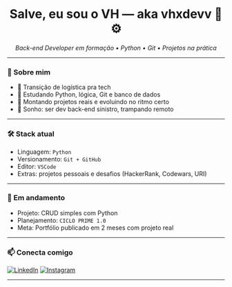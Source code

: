 <h1 align="center">Salve, eu sou o VH — aka vhxdevv 🧠⚙️</h1>

<p align="center">
  <i>Back-end Developer em formação • Python • Git • Projetos na prática</i>
</p>

---

### 🧩 Sobre mim

- 🔁 Transição de logística pra tech
- 🔧 Estudando Python, lógica, Git e banco de dados
- 🧪 Montando projetos reais e evoluindo no ritmo certo
- 🚀 Sonho: ser dev back-end sinistro, trampando remoto

---

### 🛠️ Stack atual

- Linguagem: `Python`
- Versionamento: `Git + GitHub`
- Editor: `VSCode`
- Extras: projetos pessoais e desafios (HackerRank, Codewars, URI)

---

### 📌 Em andamento

- Projeto: CRUD simples com Python
- Planejamento: `CICLO PRIME 1.0`
- Meta: Portfólio publicado em 2 meses com projeto real

---

### 📫 Conecta comigo

[![LinkedIn](https://img.shields.io/badge/-LinkedIn-0A66C2?style=flat-square&logo=linkedin&logoColor=white)](https://www.linkedin.com/in/seuuseraqui)
[![Instagram](https://img.shields.io/badge/-Instagram-E4405F?style=flat-square&logo=instagram&logoColor=white)](https://instagram.com/seuuseraqui)

---
